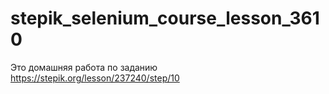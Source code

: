 # stepik_selenium_course_lesson_3610
Это домашняя работа по заданию https://stepik.org/lesson/237240/step/10

